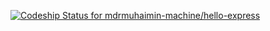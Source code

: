 [ ![Codeship Status for mdrmuhaimin-machine/hello-express](https://codeship.com/projects/215d08b0-a67b-0133-1b35-1a5a40261798/status?branch=master)](https://codeship.com/projects/129931)
